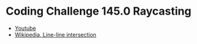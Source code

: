 # Coding Challenge 145.0 Raycasting

- [Youtube](https://www.youtube.com/watch?v=TOEi6T2mtHo)
- [Wikipedia, Line-line intersection](https://en.wikipedia.org/wiki/Line–line_intersection)
